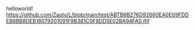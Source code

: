 helloworld!
https://github.com/Zaoty/L/blob/main/test/ABTB6B276D92660EA0E09FDDEB6BB8DEB18079201091F9B381C0F8DD5E02BA94FA0.jfif
